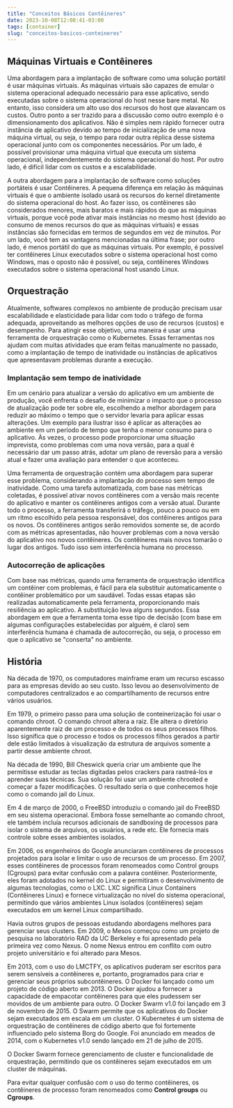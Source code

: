 ```yaml
---
title: "Conceitos Básicos Contêineres"
date: 2023-10-08T12:08:41-03:00
tags: [container]
slug: "conceitos-basicos-conteineres"
---
```


## Máquinas Virtuais e Contêineres

Uma abordagem para a implantação de software como uma solução portátil é usar máquinas virtuais. As máquinas virtuais são capazes de emular o sistema operacional adequado necessário para esse aplicativo, sendo executadas sobre o sistema operacional do host nesse bare metal. No entanto, isso considera um alto uso dos recursos do host que alavancam os custos. Outro ponto a ser trazido para a discussão como outro exemplo é o dimensionamento dos aplicativos. Não é simples nem rápido fornecer outra instância de aplicativo devido ao tempo de inicialização de uma nova máquina virtual, ou seja, o tempo para rodar outra réplica desse sistema operacional junto com os componentes necessários. Por um lado, é possível provisionar uma máquina virtual que executa um sistema operacional, independentemente do sistema operacional do host. Por outro lado, é difícil lidar com os custos e a escalabilidade.

A outra abordagem para a implantação de software como soluções portáteis é usar Contêineres. A pequena diferença em relação às máquinas virtuais é que o ambiente isolado usará os recursos do kernel diretamente do sistema operacional do host. Ao fazer isso, os contêineres são considerados menores, mais baratos e mais rápidos do que as máquinas virtuais, porque você pode ativar mais instâncias no mesmo host (devido ao consumo de menos recursos do que as máquinas virtuais) e essas instâncias são fornecidas em termos de segundos em vez de minutos. Por um lado, você tem as vantagens mencionadas na última frase; por outro lado, é menos portátil do que as máquinas virtuais. Por exemplo, é possível ter contêineres Linux executados sobre o sistema operacional host como Windows, mas o oposto não é possível, ou seja, contêineres Windows executados sobre o sistema operacional host usando Linux.

## Orquestração

Atualmente, softwares complexos no ambiente de produção precisam usar escalabilidade e elasticidade para lidar com todo o tráfego de forma adequada, aproveitando as melhores opções de uso de recursos (custos) e desempenho. Para atingir esse objetivo, uma maneira é usar uma ferramenta de orquestração como o Kubernetes. Essas ferramentas nos ajudam com muitas atividades que eram feitas manualmente no passado, como a implantação de tempo de inatividade ou instâncias de aplicativos que apresentavam problemas durante a execução.

### Implantação sem tempo de inatividade

Em um cenário para atualizar a versão do aplicativo em um ambiente de produção, você enfrenta o desafio de minimizar o impacto que o processo de atualização pode ter sobre ele, escolhendo a melhor abordagem para reduzir ao máximo o tempo que o servidor levaria para aplicar essas alterações. Um exemplo para ilustrar isso é aplicar as alterações ao ambiente em um período de tempo que tenha o menor consumo para o aplicativo. Às vezes, o processo pode proporcionar uma situação imprevista, como problemas com uma nova versão, para a qual é necessário dar um passo atrás, adotar um plano de reversão para a versão atual e fazer uma avaliação para entender o que aconteceu.

Uma ferramenta de orquestração contém uma abordagem para superar esse problema, considerando a implantação do processo sem tempo de inatividade. Como uma tarefa automatizada, com base nas métricas coletadas, é possível ativar novos contêineres com a versão mais recente do aplicativo e manter os contêineres antigos com a versão atual. Durante todo o processo, a ferramenta transferirá o tráfego, pouco a pouco ou em um ritmo escolhido pela pessoa responsável, dos contêineres antigos para os novos. Os contêineres antigos serão removidos somente se, de acordo com as métricas apresentadas, não houver problemas com a nova versão do aplicativo nos novos contêineres. Os contêineres mais novos tomarão o lugar dos antigos. Tudo isso sem interferência humana no processo.

### Autocorreção de aplicações

Com base nas métricas, quando uma ferramenta de orquestração identifica um contêiner com problemas, é fácil para ela substituir automaticamente o contêiner problemático por um saudável. Todas essas etapas são realizadas automaticamente pela ferramenta, proporcionando mais resiliência ao aplicativo. A substituição leva alguns segundos. Essa abordagem em que a ferramenta toma esse tipo de decisão (com base em algumas configurações estabelecidas por alguém, é claro) sem interferência humana é chamada de autocorreção, ou seja, o processo em que o aplicativo se "conserta" no ambiente.

## História

Na década de 1970, os computadores mainframe eram um recurso escasso para as empresas devido ao seu custo. Isso levou ao desenvolvimento de computadores centralizados e ao compartilhamento de recursos entre vários usuários.

Em 1979, o primeiro passo para uma solução de conteinerização foi usar o comando chroot. O comando chroot altera a raiz. Ele altera o diretório aparentemente raiz de um processo e de todos os seus processos filhos. Isso significa que o processo e todos os processos filhos gerados a partir dele estão limitados à visualização da estrutura de arquivos somente a partir desse ambiente chroot.

Na década de 1990, Bill Cheswick queria criar um ambiente que lhe permitisse estudar as teclas digitadas pelos crackers para rastreá-los e aprender suas técnicas. Sua solução foi usar um ambiente chrooted e começar a fazer modificações. O resultado seria o que conhecemos hoje como o comando jail do Linux.

Em 4 de março de 2000, o FreeBSD introduziu o comando jail do FreeBSD em seu sistema operacional. Embora fosse semelhante ao comando chroot, ele também incluía recursos adicionais de sandboxing de processos para isolar o sistema de arquivos, os usuários, a rede etc. Ele fornecia mais controle sobre esses ambientes isolados.

Em 2006, os engenheiros do Google anunciaram contêineres de processos projetados para isolar e limitar o uso de recursos de um processo. Em 2007, esses contêineres de processos foram renomeados como Control groups (Cgroups) para evitar confusão com a palavra contêiner. Posteriormente, eles foram adotados no kernel do Linux e permitiram o desenvolvimento de algumas tecnologias, como o LXC. LXC significa Linux Containers (Contêineres Linux) e fornece virtualização no nível do sistema operacional, permitindo que vários ambientes Linux isolados (contêineres) sejam executados em um kernel Linux compartilhado.

Havia outros grupos de pessoas estudando abordagens melhores para gerenciar seus clusters. Em 2009, o Mesos começou como um projeto de pesquisa no laboratório RAD da UC Berkeley e foi apresentado pela primeira vez como Nexus. O nome Nexus entrou em conflito com outro projeto universitário e foi alterado para Mesos.

Em 2013, com o uso do LMCTFY, os aplicativos puderam ser escritos para serem sensíveis a contêineres e, portanto, programados para criar e gerenciar seus próprios subcontêineres. O Docker foi lançado como um projeto de código aberto em 2013. O Docker ajudou a fornecer a capacidade de empacotar contêineres para que eles pudessem ser movidos de um ambiente para outro. O Docker Swarm v1.0 foi lançado em 3 de novembro de 2015. O Swarm permite que os aplicativos do Docker sejam executados em escala em um cluster. O Kubernetes é um sistema de orquestração de contêineres de código aberto que foi fortemente influenciado pelo sistema Borg do Google. Foi anunciado em meados de 2014, com o Kubernetes v1.0 sendo lançado em 21 de julho de 2015.

O Docker Swarm fornece gerenciamento de cluster e funcionalidade de orquestração, permitindo que os contêineres sejam executados em um cluster de máquinas.

Para evitar qualquer confusão com o uso do termo contêineres, os contêineres de processo foram renomeados como __Control groups__ ou __Cgroups__.